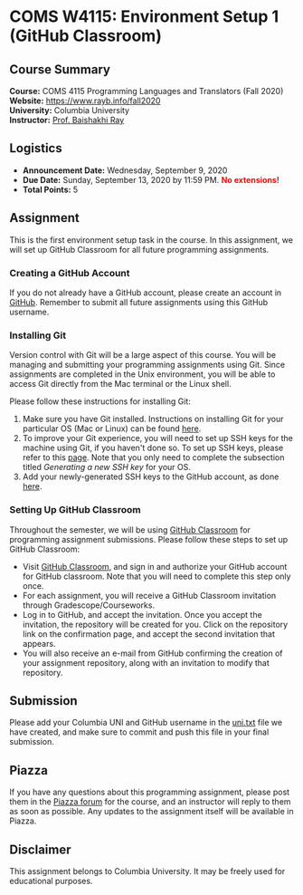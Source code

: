
# COMS W4115: Environment Setup 1 (GitHub Classroom)

## Course Summary

**Course:** COMS 4115 Programming Languages and Translators (Fall 2020)  
**Website:** https://www.rayb.info/fall2020  
**University:** Columbia University  
**Instructor:** [Prof. Baishakhi Ray](https://www.rayb.info/)


## Logistics
- **Announcement Date:** Wednesday, September 9, 2020
- **Due Date:** Sunday, September 13, 2020 by 11:59 PM. <font color="red">**No extensions!**</font>
- **Total Points:** 5


## Assignment

This is the first environment setup task in the course. In this assignment, we will set up GitHub Classroom for all future programming assignments.

### Creating a GitHub Account

If you do not already have a GitHub account, please create an account in [GitHub](http://www.github.com/). Remember to submit all future assignments using this GitHub username.

### Installing Git

Version control with Git will be a large aspect of this course. You will be managing and submitting your programming assignments using Git. Since assignments are completed in the Unix environment, you will be able to access Git directly from the Mac terminal or the Linux shell.

Please follow these instructions for installing Git:

1.  Make sure you have Git installed. Instructions on installing Git for your particular OS (Mac or Linux) can be found [here](https://git-scm.com/book/en/v2/Getting-Started-Installing-Git).
2.  To improve your Git experience, you will need to set up SSH keys for the machine using Git, if you haven't done so. To set up SSH keys, please refer to this [page](https://docs.github.com/en/enterprise/2.20/user/github/authenticating-to-github/generating-a-new-ssh-key-and-adding-it-to-the-ssh-agent). Note that you only need to complete the subsection titled _Generating a new SSH key_ for your OS.
3.  Add your newly-generated SSH keys to the GitHub account, as done [here](https://docs.github.com/en/enterprise/2.20/user/github/authenticating-to-github/adding-a-new-ssh-key-to-your-github-account).



### Setting Up GitHub Classroom

Throughout the semester, we will be using [GitHub Classroom](https://classroom.github.com/) for programming assignment submissions. Please follow these steps to set up GitHub Classroom:
* Visit [GitHub Classroom](https://classroom.github.com/), and sign in and authorize your GitHub account for GitHub classroom. Note that you will need to complete this step only once. 
* For each assignment, you will receive a GitHub Classroom invitation through Gradescope/Courseworks.
* Log in to GitHub, and accept the invitation. Once you accept the invitation, the repository will be created for you. Click on the repository link on the confirmation page, and accept the second invitation that appears.
* You will also receive an e-mail from GitHub confirming the creation of your assignment repository, along with an invitation to modify that repository.

## Submission
Please add your Columbia UNI and GitHub username in the [uni.txt](uni.txt) file we have created, and make sure to commit and push this file in your final submission.

## Piazza

If you have any questions about this programming assignment, please post them in the [Piazza forum](https://piazza.com/class/kekhb0ii3uh23z?cid=7) for the course, and an instructor will reply to them as soon as possible. Any updates to the assignment itself will be available in Piazza.


## Disclaimer

This assignment belongs to Columbia University. It may be freely used for educational purposes.

